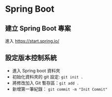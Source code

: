 # Spring Boot

## 建立 Spring Boot 專案

進入 https://start.spring.io/


## 設定版本控制系統
- 進入 Spring boot 資料夾
- 初始化資料夾的 git 設定: `git init .`
- 將修改加入 Git 暫存區：`git add .`
- 新增第一筆紀錄： `git commit -m "Init Commit"` 

## 
